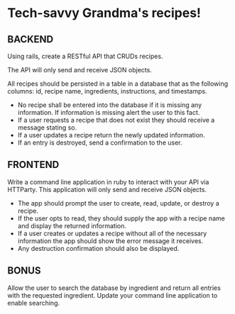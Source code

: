 # Tech-savvy Grandma's recipes!
## BACKEND
Using rails, create a RESTful API that CRUDs recipes.

The API will only send and receive JSON objects.

All recipes should be persisted in a table in a database that as the following columns: id, recipe name, ingredients, instructions, and timestamps.

- No recipe shall be entered into the database if it is missing any information. If information is missing alert the user to this fact.
- If a user requests a recipe that does not exist they should receive a message stating so.
- If a user updates a recipe return the newly updated information.
- If an entry is destroyed, send a confirmation to the user.

## FRONTEND
Write a command line application in ruby to interact with your API via HTTParty. This application will only send and receive JSON objects.

- The app should prompt the user to create, read, update, or destroy a recipe.
- If the user opts to read, they should supply the app with a recipe name and display the returned information.
- If a user creates or updates a recipe without all of the necessary information the app should show the error message it receives.
- Any destruction confirmation should also be displayed.

## BONUS
Allow the user to search the database by ingredient and return all entries with the requested ingredient. Update your command line application to enable searching.
